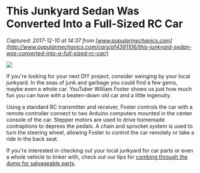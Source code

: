 # This Junkyard Sedan Was Converted Into a Full-Sized RC Car

_Captured: 2017-12-10 at 14:37 from [www.popularmechanics.com](http://www.popularmechanics.com/cars/a14391106/this-junkyard-sedan-was-converted-into-a-full-sized-rc-car/)_

![](https://hips.hearstapps.com/hmg-prod.s3.amazonaws.com/images/screen-shot-2017-12-08-at-12-34-01-pm-1512754675.png?crop=1.00xw:0.844xh;0,0&resize=980:*)

If you're looking for your next DIY project, consider swinging by your local junkyard. In the seas of junk and garbage you could find a few gems, maybe even a whole car. YouTuber William Foster shows us just how much fun you can have with a beaten-down old car and a little ingenuity.

Using a standard RC transmitter and receiver, Foster controls the car with a remote controller connect to two Arduino computers mounted in the center console of the car. Stepper motors are used to drive homemade contraptions to depress the pedals. A chain and sprocket system is used to turn the steering wheel, allowing Foster to control the car remotely or take a ride in the back seat.

If you're interested in checking out your local junkyard for car parts or even a whole vehicle to tinker with, check out our tips for [combing through the dump for salvageable parts](http://www.popularmechanics.com/cars/how-to/a7982/junkyard-101-how-to-find-cheap-car-parts-11000786/).
